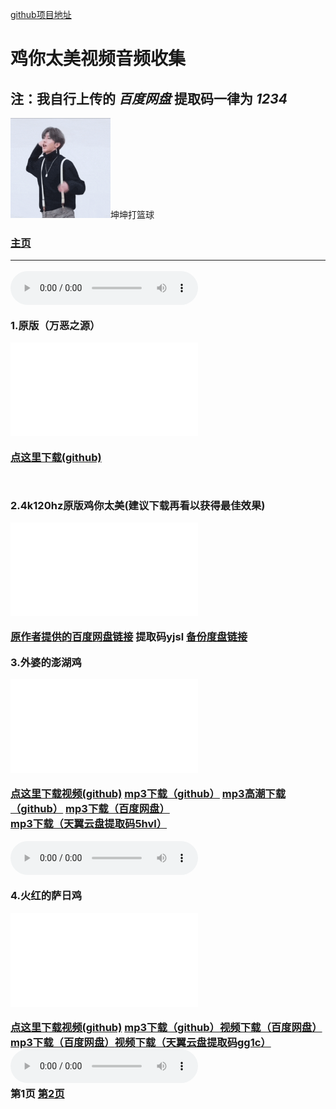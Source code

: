 <p><a href="https://github.com/hplook233/jntm" target="_blank">github项目地址</a><p>
<p><h1>鸡你太美视频音频收集</h1></p>
<p><h2>注：我自行上传的 <i>百度网盘</i> 提取码一律为 <i>1234</i></h2></p>
<p><img src="https://raw.githubusercontent.com/hplook233/hplook233.github.io/main/kunkunbasketball.gif" alt="Pulpit roke" width="160" height="160">坤坤打篮球</p>
<p><h3><a href="https://hplook233.github.io/" target="_blank">主页</a></p>
<hr>
 <audio controls>
  <source src="https://raw.githubusercontent.com/hplook233/hplook233.github.io/main/SWIN-S%20-%20%E5%8F%AA%E5%9B%A0%E4%BD%A0%E5%A4%AA%E7%BE%8E.mp3" type="audio/mpeg">
  <source src="https://raw.githubusercontent.com/hplook233/hplook233.github.io/main/SWIN-S%20-%20%E5%8F%AA%E5%9B%A0%E4%BD%A0%E5%A4%AA%E7%BE%8E.ogg" type="audio/ogg">
  <embed height="50" width="100" src="https://raw.githubusercontent.com/hplook233/hplook233.github.io/main/SWIN-S%20-%20%E5%8F%AA%E5%9B%A0%E4%BD%A0%E5%A4%AA%E7%BE%8E.mp3">
</audio>
<p>1.原版（万恶之源）</p>
<p><iframe src="//player.bilibili.com/player.html?aid=50183113&bvid=BV1Pb411G7ME&cid=87845846&page=1" scrolling="no" border="0" frameborder="no" framespacing="0" allowfullscreen="true"> </iframe></p>
<p><a href="https://raw.githubusercontent.com/hplook233/hplook233.github.io/main/%E9%B8%A1%E4%BD%A0%E5%A4%AA%E7%BE%8E%20%20%E5%8E%9F%E7%89%88%E8%A7%86%E9%A2%91.flv" target="_blank">点这里下载(github)</a></p>
<br>
<p>2.4k120hz原版鸡你太美(建议下载再看以获得最佳效果)</p>
<p><iframe src="//player.bilibili.com/player.html?aid=683756035&bvid=BV1bU4y1U7cK&cid=729525092&page=1" scrolling="no" border="0" frameborder="no" framespacing="0" allowfullscreen="true"> </iframe></p>
<p><a href="https://pan.baidu.com/s/1oktgIiwoA8bOf9jfoTdanA?pwd=yjsl" target="_blank">原作者提供的百度网盘链接</a> 提取码yjsl <a href="https://pan.baidu.com/s/1bdRRiGdlz1L4-2Nu97OgoQ?pwd=1234" target="_blank">备份度盘链接</a>
 <br>
 <p>3.外婆的澎湖鸡</p>
 <p><iframe src="//player.bilibili.com/player.html?aid=895208125&bvid=BV1HP4y1M7C5&cid=562478224&page=1" scrolling="no" border="0" frameborder="no" framespacing="0" allowfullscreen="true"> </iframe></p>
 <p><a href="https://raw.githubusercontent.com/hplook233/hplook233.github.io/main/%E5%A4%96%E5%A9%86%E5%AE%B6%E7%9A%84%E6%BE%8E%E6%B9%96%E9%B8%A1%E5%AE%8C%E6%95%B4%E7%89%88.flv" target="_blank">点这里下载视频(github)</a> <a href="https://raw.githubusercontent.com/hplook233/hplook233.github.io/main/wpjdphjmp3.mp3">mp3下载（github）</a>  <a href="https://raw.githubusercontent.com/hplook233/hplook233.github.io/main/wpjdphjgcmp3.mp3">mp3高潮下载（github）</a> <a href="https://pan.baidu.com/s/1J49gvUmOQIPy81bZywRAGA?pwd=1234">mp3下载（百度网盘）</a>  <a href="https://cloud.189.cn/web/share?code=Qn6VJjNfMbau" target="_blank">mp3下载（天翼云盘提取码5hvl）</a></p>
  <audio controls>
  <source src="https://raw.githubusercontent.com/hplook233/hplook233.github.io/main/wpdphjmp3.mp3" type="audio/mpeg">
  <source src="https://raw.githubusercontent.com/hplook233/hplook233.github.io/main/wpdphjoog.ogg" type="audio/ogg">
  <embed height="50" width="100" src="https://raw.githubusercontent.com/hplook233/hplook233.github.io/main/wpdphjmp3.mp3">
</audio>
<br>
<p>4.火红的萨日鸡</p>
<p><iframe src="//player.bilibili.com/player.html?aid=505595296&bvid=BV1eg411c7uN&cid=411678887&page=1" scrolling="no" border="0" frameborder="no" framespacing="0" allowfullscreen="true"> </iframe></p>
<p><a href="https://media.githubusercontent.com/media/hplook233/bigfile/master/%E3%80%90%E8%94%A1%E5%BE%90%E5%9D%A4%E3%80%91%E2%9A%A1%EF%B8%8F%E6%9D%80%20%E9%B8%A1%20%E9%83%8E%E2%9A%A1%EF%B8%8F.flv" target="_blank">点这里下载视频(github)</a>  <a href="https://raw.githubusercontent.com/hplook233/hplook233.github.io/main/%E3%80%90%E8%94%A1%E5%BE%90%E5%9D%A4%E3%80%91%E2%9A%A1%EF%B8%8F%E6%9D%80%20%E9%B8%A1%20%E9%83%8E%E2%9A%A1%EF%B8%8F.mp3" target="_blank">mp3下载（github）</a><a href="https://pan.baidu.com/s/1-SnRZiq9REn264o7pAVk9Q?pwd=1234" target="_blank">视频下载（百度网盘）</a><a href="https://pan.baidu.com/s/1OpQu1TvXNtrtItP0uFy1zA?pwd=1234" target="_blank">mp3下载（百度网盘）</a><a href="https://cloud.189.cn/web/share?code=zEzeaaeqimiq" target="_blank">视频下载（天翼云盘提取码gg1c）</a>
<br>
 <audio controls>
  <source src="https://raw.githubusercontent.com/hplook233/hplook233.github.io/main/%E3%80%90%E8%94%A1%E5%BE%90%E5%9D%A4%E3%80%91%E2%9A%A1%EF%B8%8F%E6%9D%80%20%E9%B8%A1%20%E9%83%8E%E2%9A%A1%EF%B8%8F.mp3" type="audio/mpeg">
  <source src="https://raw.githubusercontent.com/hplook233/hplook233.github.io/main/%E3%80%90%E8%94%A1%E5%BE%90%E5%9D%A4%E3%80%91%E2%9A%A1%EF%B8%8F%E6%9D%80%20%E9%B8%A1%20%E9%83%8E%E2%9A%A1%EF%B8%8F.oog" type="audio/ogg">
  <embed height="50" width="100" src="https://raw.githubusercontent.com/hplook233/hplook233.github.io/main/%E3%80%90%E8%94%A1%E5%BE%90%E5%9D%A4%E3%80%91%E2%9A%A1%EF%B8%8F%E6%9D%80%20%E9%B8%A1%20%E9%83%8E%E2%9A%A1%EF%B8%8F.mp3">
</audio>
<br>
<strong><span class="page-item_M4MDr pc">第1页</span></strong>
 <a href="https://hplook233.github.io/jntm/shuzhi666.html"><span class="page-item_M4MDr pc">第2页</span></a>
